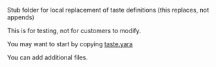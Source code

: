 Stub folder for local replacement of taste definitions (this replaces, not appends)

This is for testing, not for customers to modify.

You may want to start by copying [taste.yara](https://raw.githubusercontent.com/sublime-security/strelka/main/build/configs/taste.yara)

You can add additional files.
